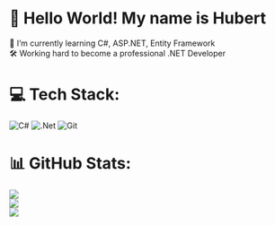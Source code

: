 # 💫 Hello World! My name is Hubert
🌱 I’m currently learning C#, ASP.NET, Entity Framework<br>🛠️ Working hard to become a professional .NET Developer<br>


# 💻 Tech Stack:
![C#](https://img.shields.io/badge/c%23-%23239120.svg?style=for-the-badge&logo=csharp&logoColor=white) ![.Net](https://img.shields.io/badge/.NET-5C2D91?style=for-the-badge&logo=.net&logoColor=white) ![Git](https://img.shields.io/badge/git-%23F05033.svg?style=for-the-badge&logo=git&logoColor=white)
# 📊 GitHub Stats:
![](https://github-readme-stats.vercel.app/api?username=hstrekowski&theme=dark&hide_border=false&include_all_commits=true&count_private=true)<br/>
![](https://nirzak-streak-stats.vercel.app/?user=hstrekowski&theme=dark&hide_border=false)<br/>
![](https://github-readme-stats.vercel.app/api/top-langs/?username=hstrekowski&theme=dark&hide_border=false&include_all_commits=true&count_private=true&layout=compact)

<!-- Proudly created with GPRM ( https://gprm.itsvg.in ) -->
